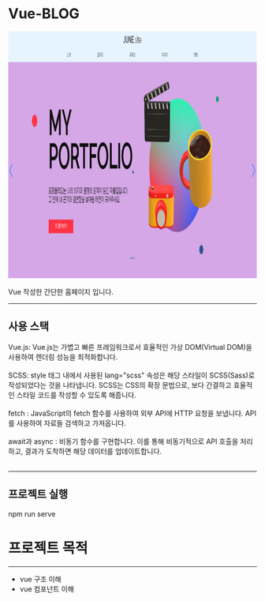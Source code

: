 # Vue-BLOG

<img src="public/images/5.png"  width="1000" height="500">

Vue 작성한 간단한 홈페이지 입니다.

******

사용 스택
---

Vue.js: Vue.js는 가볍고 빠른 프레임워크로서 효율적인 가상 DOM(Virtual DOM)을 사용하여 렌더링 성능을 최적화합니다. <br><br>
SCSS: style 태그 내에서 사용된 lang="scss" 속성은 해당 스타일이 SCSS(Sass)로 작성되었다는 것을 나타냅니다. SCSS는 CSS의 확장 문법으로, 보다 간결하고 효율적인 스타일 코드를 작성할 수 있도록 해줍니다.<br><br>
fetch : JavaScript의 fetch 함수를 사용하여 외부 API에 HTTP 요청을 보냅니다. API를 사용하여 자료들 검색하고 가져옵니다.<br><br>
await과 async : 비동기 함수를 구현합니다. 이를 통해 비동기적으로 API 호출을 처리하고, 결과가 도착하면 해당 데이터를 업데이트합니다.<br><br>

*******

프로젝트 실행
---
npm run serve

# 프로젝트 목적

---

+ vue 구조 이해
+ vue 컴포넌트 이해











